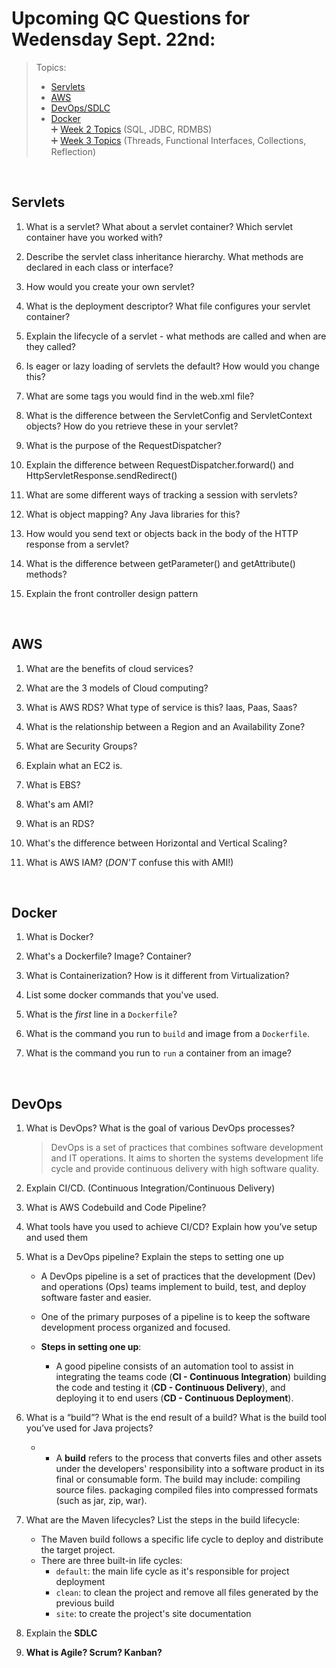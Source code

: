 # Upcoming QC Questions for Wedensday Sept. 22nd:
> Topics: <br>
> - [Servlets](#servlets)
> - [AWS](#aws)
> - [DevOps/SDLC](#devops)
> - [Docker](#docker) <br>
> ➕ [Week 2 Topics](https://github.com/210823-Enterprise/demos/blob/main/week2/qc-questions.md) (SQL, JDBC, RDMBS) <br>
> ➕ [Week 3 Topics](https://github.com/210823-Enterprise/demos/blob/main/week3/README.md) (Threads, Functional Interfaces, Collections, Reflection)

<br>


## Servlets

1.  What is a servlet? What about a servlet container? Which servlet container have you worked with?
    
2.  Describe the servlet class inheritance hierarchy. What methods are declared in each class or interface?
    
3.  How would you create your own servlet?
    
4.  What is the deployment descriptor? What file configures your servlet container?
    
5.  Explain the lifecycle of a servlet - what methods are called and when are they called?
    
6.  Is eager or lazy loading of servlets the default? How would you change this?
    
7.  What are some tags you would find in the web.xml file?
    
8.  What is the difference between the ServletConfig and ServletContext objects? How do you retrieve these in your servlet?
    
9.  What is the purpose of the RequestDispatcher?
    
10.  Explain the difference between RequestDispatcher.forward() and HttpServletResponse.sendRedirect()
    
11.  What are some different ways of tracking a session with servlets?
    
12.  What is object mapping? Any Java libraries for this?
    
13.  How would you send text or objects back in the body of the HTTP response from a servlet?
    
14.  What is the difference between getParameter() and getAttribute() methods?
    
15.  Explain the front controller design pattern

<br>

## AWS
1. What are the benefits of cloud services?

2. What are the 3 models of Cloud computing?

3. What is AWS RDS? What type of service is this? Iaas, Paas, Saas?

4. What is the relationship between a Region and an Availability Zone?

5. What are Security Groups?

6. Explain what an EC2 is.

7. What is EBS?

8. What's am AMI?

9. What is an RDS?

10. What's the difference between Horizontal and Vertical Scaling? 

11. What is AWS IAM? (*DON'T* confuse this with AMI!)

<br>

## Docker
1. What is Docker?

2. What's a Dockerfile? Image? Container?

3. What is Containerization? How is it different from Virtualization?

4. List some docker commands that you've used.

5. What is the *first* line in a `Dockerfile`?

6. What is the command you run to `build` and image from a `Dockerfile`.

7. What is the command you run to `run` a container from an image?

<br>

## DevOps
1. What is DevOps? What is the goal of various DevOps processes?
   > DevOps is a set of practices that combines software development and IT operations. It aims to shorten the systems development life cycle and provide continuous delivery with high software quality.

2. Explain CI/CD. (Continuous Integration/Continuous Delivery)

3. What is AWS Codebuild and Code Pipeline?

4. What tools have you used to achieve CI/CD? Explain how you’ve setup and used them

5. What is a DevOps pipeline? Explain the steps to setting one up
   - A DevOps pipeline is a set of practices that the development (Dev) and operations (Ops) teams implement to build, test, and deploy software faster and easier. 
   - One of the primary purposes of a pipeline is to keep the software development process organized and focused.

   - **Steps in setting one up**:
      - A good pipeline consists of an automation tool to assist in integrating the teams code (**CI - Continuous Integration**) building the code and testing it (**CD - Continuous Delivery**), and deploying it to end users (**CD - Continuous Deployment**). 

6. What is a “build”? What is the end result of a build? What is the build tool you’ve used for Java projects?
   - * A **build** refers to the process that converts files and other assets under the developers' responsibility into a software product in its final or consumable form. The build may include: compiling source files. packaging compiled files into compressed formats (such as jar, zip, war).


7. What are the Maven lifecycles? List the steps in the build lifecycle:
   - The Maven build follows a specific life cycle to deploy and distribute the target project.
   - There are three built-in life cycles:
      - `default`: the main life cycle as it's responsible for project deployment
      - `clean`: to clean the project and remove all files generated by the previous build
      - `site`: to create the project's site documentation

8. Explain the **SDLC**

9. **What is Agile? Scrum? Kanban?**

<br>

